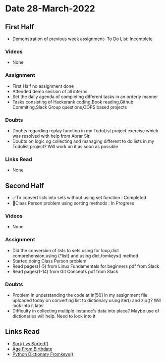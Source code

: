 # Date 28-March-2022

## First Half

- Demonstration of previous week assignment- To Do List: Incomplete

### Videos

- None

### Assignment

- First Half no assignment done
- Attended demo session of all interns
- Set the daily agenda of completing different tasks in an orderly manner
- Tasks consisting of Hackerank coding,Book reading,Github Commiting,Slack Group questions,OOPS based projects

### Doubts

- Doubts regarding replay function in my TodoList project exercise which was resolved with help from Abrar Sir.
- Doubts on logic og collecting and managing different to do lists in my Todolist project?
  Will work on it as soon as possible

### Links Read

- None

## Second Half

- ✅To convert lists into sets without using set function : Completed
- 🔄Class Person problem using sorting methods : In Progress

### Videos

- None

### Assignment

- Did the conversion of lists to sets using for loop,dict comprehension,using {\*list} and using dict.fomkeys() method
- Started doing Class Person problem
- Read pages(1-5) from Linux Fundamentals for beginners pdf from Slack
- Read pages(1-14) from Git Concepts pdf from Slack

### Doubts

- Problem in understanding the code at In[50] in my assignment file uploaded today on converting list to dictionary using iter() and zip()? Will look into it later
- Difficulty in collecting multiple instance's data into place? Maybe use of dictionaries will help. Need to look into it

## Links Read

- [Sort() vs Sorted()](https://www.geeksforgeeks.org/python-difference-between-sorted-and-sort/)
- [Age From Birthdate](https://stackoverflow.com/questions/2217488/age-from-birthdate-in-python/9754466#9754466)
- [Python Dictionary Fromkeys()](https://www.w3schools.com/python/ref_dictionary_fromkeys.asp)
